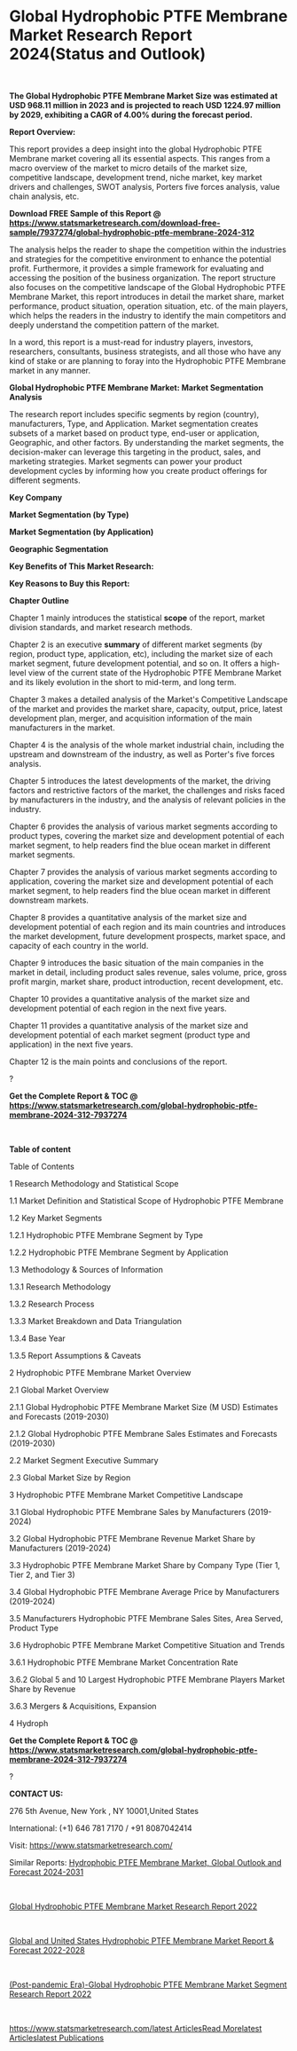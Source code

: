 <h1>Global Hydrophobic PTFE Membrane Market Research Report 2024(Status and Outlook)</h1><br/><p><strong>The Global Hydrophobic PTFE Membrane Market Size was estimated at USD 968.11 million in 2023 and is projected to reach USD 1224.97 million by 2029, exhibiting a <strong>CAGR</strong> of 4.00% during the forecast period.</strong></p>
 
 
 
 <p><strong>Report Overview:</strong></p>
 
 
 
 <p>This report provides a deep insight into the global Hydrophobic PTFE Membrane market covering all its essential aspects. This ranges from a macro overview of the market to micro details of the market size, competitive landscape, development trend, niche market, key market drivers and challenges, SWOT analysis, Porters five forces analysis, value chain analysis, etc.</p>
 
 
 
 <p><strong>Download FREE Sample of this Report @ <a href="https://www.statsmarketresearch.com/download-free-sample/7937274/global-hydrophobic-ptfe-membrane-2024-312">https://www.statsmarketresearch.com/download-free-sample/7937274/global-hydrophobic-ptfe-membrane-2024-312</a></strong></p>
 
 
 
 <p>The analysis helps the reader to shape the competition within the industries and strategies for the competitive environment to enhance the potential profit. Furthermore, it provides a simple framework for evaluating and accessing the position of the business organization. The report structure also focuses on the competitive landscape of the Global Hydrophobic PTFE Membrane Market, this report introduces in detail the market share, market performance, product situation, operation situation, etc. of the main players, which helps the readers in the industry to identify the main competitors and deeply understand the competition pattern of the market.</p>
 
 
 
 <p>In a word, this report is a must-read for industry players, investors, researchers, consultants, business strategists, and all those who have any kind of stake or are planning to foray into the Hydrophobic PTFE Membrane market in any manner.</p>
 
 
 
 <p><strong>Global Hydrophobic PTFE Membrane Market: Market Segmentation Analysis</strong></p>
 
 
 
 <p>The research report includes specific segments by region (country), manufacturers, Type, and Application. Market segmentation creates subsets of a market based on product type, end-user or application, Geographic, and other factors. By understanding the market segments, the decision-maker can leverage this targeting in the product, sales, and marketing strategies. Market segments can power your product development cycles by informing how you create product offerings for different segments.</p>
 
 
 
 <p><strong>Key Company</strong></p>
 
 
 
 <p><strong>Market Segmentation (by Type)</strong></p>
 
 
 
 <p><strong>Market Segmentation (<strong>by Application</strong>)</strong></p>
 
 
 
 <p><strong>Geographic Segmentation</strong></p>
 
 
 
 <p><strong>Key Benefits of This Market Research:</strong></p>
 
 
 
 <p><strong>Key <strong>Reasons to Buy</strong> this Report:</strong></p>
 
 
 
 <p><strong>Chapter Outline</strong></p>
 
 
 
 <p>Chapter 1 mainly introduces the statistical <strong>scope</strong> of the report, market division standards, and market research methods.</p>
 
 
 
 <p>Chapter 2 is an executive <strong>summary</strong> of different market segments (by region, product type, application, etc), including the market size of each market segment, future development potential, and so on. It offers a high-level view of the current state of the Hydrophobic PTFE Membrane Market and its likely evolution in the short to mid-term, and long term.</p>
 
 
 
 <p>Chapter 3 makes a detailed analysis of the Market&#39;s Competitive Landscape of the market and provides the market share, capacity, output, price, latest development plan, merger, and acquisition information of the main manufacturers in the market.</p>
 
 
 
 <p>Chapter 4 is the analysis of the whole market industrial chain, including the upstream and downstream of the industry, as well as Porter&#39;s five forces analysis.</p>
 
 
 
 <p>Chapter 5 introduces the latest developments of the market, the driving factors and restrictive factors of the market, the challenges and risks faced by manufacturers in the industry, and the analysis of relevant policies in the industry.</p>
 
 
 
 <p>Chapter 6 provides the analysis of various market segments according to product types, covering the market size and development potential of each market segment, to help readers find the blue ocean market in different market segments.</p>
 
 
 
 <p>Chapter 7 provides the analysis of various market segments according to application, covering the market size and development potential of each market segment, to help readers find the blue ocean market in different downstream markets.</p>
 
 
 
 <p>Chapter 8 provides a quantitative analysis of the market size and development potential of each region and its main countries and introduces the market development, future development prospects, market space, and capacity of each country in the world.</p>
 
 
 
 <p>Chapter 9 introduces the basic situation of the main companies in the market in detail, including product sales revenue, sales volume, price, gross profit margin, market share, product introduction, recent development, etc.</p>
 
 
 
 <p>Chapter 10 provides a quantitative analysis of the market size and development potential of each region in the next five years.</p>
 
 
 
 <p>Chapter 11 provides a quantitative analysis of the market size and development potential of each market segment (product type and application) in the next five years.</p>
 
 
 
 <p>Chapter 12 is the main points and conclusions of the report.</p>
 
 
 
 <p>? </p>
 
 
 
 <div><b>Get the Complete Report & TOC @ <a href="https://www.statsmarketresearch.com/global-hydrophobic-ptfe-membrane-2024-312-7937274">https://www.statsmarketresearch.com/global-hydrophobic-ptfe-membrane-2024-312-7937274</a></b></div>
 
 
 
 <p><br />
 
 <b>Table of content</b></p>
 
 
 
 <p>Table of Contents<br />
 
 1 Research Methodology and Statistical Scope<br />
 
 1.1 Market Definition and Statistical Scope of Hydrophobic PTFE Membrane<br />
 
 1.2 Key Market Segments<br />
 
 1.2.1 Hydrophobic PTFE Membrane Segment by Type<br />
 
 1.2.2 Hydrophobic PTFE Membrane Segment by Application<br />
 
 1.3 Methodology & Sources of Information<br />
 
 1.3.1 Research Methodology<br />
 
 1.3.2 Research Process<br />
 
 1.3.3 Market Breakdown and Data Triangulation<br />
 
 1.3.4 Base Year<br />
 
 1.3.5 Report Assumptions & Caveats<br />
 
 2 Hydrophobic PTFE Membrane Market Overview<br />
 
 2.1 Global Market Overview<br />
 
 2.1.1 Global Hydrophobic PTFE Membrane Market Size (M USD) Estimates and Forecasts (2019-2030)<br />
 
 2.1.2 Global Hydrophobic PTFE Membrane Sales Estimates and Forecasts (2019-2030)<br />
 
 2.2 Market Segment Executive Summary<br />
 
 2.3 Global Market Size by Region<br />
 
 3 Hydrophobic PTFE Membrane Market Competitive Landscape<br />
 
 3.1 Global Hydrophobic PTFE Membrane Sales by Manufacturers (2019-2024)<br />
 
 3.2 Global Hydrophobic PTFE Membrane Revenue Market Share by Manufacturers (2019-2024)<br />
 
 3.3 Hydrophobic PTFE Membrane Market Share by Company Type (Tier 1, Tier 2, and Tier 3)<br />
 
 3.4 Global Hydrophobic PTFE Membrane Average Price by Manufacturers (2019-2024)<br />
 
 3.5 Manufacturers Hydrophobic PTFE Membrane Sales Sites, Area Served, Product Type<br />
 
 3.6 Hydrophobic PTFE Membrane Market Competitive Situation and Trends<br />
 
 3.6.1 Hydrophobic PTFE Membrane Market Concentration Rate<br />
 
 3.6.2 Global 5 and 10 Largest Hydrophobic PTFE Membrane Players Market Share by Revenue<br />
 
 3.6.3 Mergers & Acquisitions, Expansion<br />
 
 4 Hydroph</p>
 
 
 
 <div><b>Get the Complete Report & TOC @ <a href="https://www.statsmarketresearch.com/global-hydrophobic-ptfe-membrane-2024-312-7937274">https://www.statsmarketresearch.com/global-hydrophobic-ptfe-membrane-2024-312-7937274</a></b></div>
 
 
 
 <p>? </p>
 
 
 
 <p><b>CONTACT US:</b><br />
 
 276 5th Avenue, New York , NY 10001,United States<br />
 
 International: (+1) 646 781 7170 / +91 8087042414<br />
 
 Visit: <a href="https://www.statsmarketresearch.com/">https://www.statsmarketresearch.com/</a><br />
 
 Similar Reports: <a href="https://www.statsmarketresearch.com/global-hydrophobic-ptfe-membrane-2024-312-7937274">Hydrophobic PTFE Membrane Market, Global Outlook and Forecast 2024-2031</a><br />
 
 <br />
 
 <a href="https://www.statsmarketresearch.com/global-hydrophobic-ptfe-membrane-2024-312-7937274">Global Hydrophobic PTFE Membrane Market Research Report 2022</a><br />
 
 <br />
 
 <a href="https://www.statsmarketresearch.com/global-hydrophobic-ptfe-membrane-2024-312-7937274">Global and United States Hydrophobic PTFE Membrane Market Report & Forecast 2022-2028</a><br />
 
 <br />
 
 <a href="https://www.statsmarketresearch.com/global-hydrophobic-ptfe-membrane-2024-312-7937274">(Post-pandemic Era)-Global Hydrophobic PTFE Membrane Market Segment Research Report 2022</a><br />
 
 <br />
 
 <a href="https://gyeongbokgung.com">https://www.statsmarketresearch.com/</a><a href="https://hallyeomaritime.com">latest Articles</a><a href="https://jingwansa.com">Read More</a><a href="https://nguoiviet.jp/">latest Articles</a><a href="https://www.intelmarketresearch.com/">latest Publications</a></p>